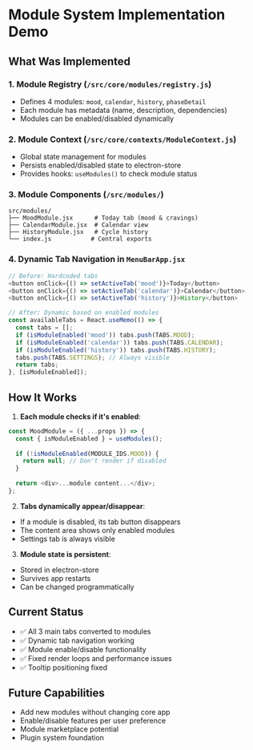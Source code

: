 # Module System Implementation Demo

## What Was Implemented

### 1. **Module Registry** (`/src/core/modules/registry.js`)
- Defines 4 modules: `mood`, `calendar`, `history`, `phaseDetail`
- Each module has metadata (name, description, dependencies)
- Modules can be enabled/disabled dynamically

### 2. **Module Context** (`/src/core/contexts/ModuleContext.js`)
- Global state management for modules
- Persists enabled/disabled state to electron-store
- Provides hooks: `useModules()` to check module status

### 3. **Module Components** (`/src/modules/`)
```
src/modules/
├── MoodModule.jsx      # Today tab (mood & cravings)
├── CalendarModule.jsx  # Calendar view
├── HistoryModule.jsx   # Cycle history
└── index.js           # Central exports
```

### 4. **Dynamic Tab Navigation** in `MenuBarApp.jsx`
```javascript
// Before: Hardcoded tabs
<button onClick={() => setActiveTab('mood')}>Today</button>
<button onClick={() => setActiveTab('calendar')}>Calendar</button>
<button onClick={() => setActiveTab('history')}>History</button>

// After: Dynamic based on enabled modules
const availableTabs = React.useMemo(() => {
  const tabs = [];
  if (isModuleEnabled('mood')) tabs.push(TABS.MOOD);
  if (isModuleEnabled('calendar')) tabs.push(TABS.CALENDAR);
  if (isModuleEnabled('history')) tabs.push(TABS.HISTORY);
  tabs.push(TABS.SETTINGS); // Always visible
  return tabs;
}, [isModuleEnabled]);
```

## How It Works

1. **Each module checks if it's enabled**:
```javascript
const MoodModule = ({ ...props }) => {
  const { isModuleEnabled } = useModules();
  
  if (!isModuleEnabled(MODULE_IDS.MOOD)) {
    return null; // Don't render if disabled
  }
  
  return <div>...module content...</div>;
};
```

2. **Tabs dynamically appear/disappear**:
- If a module is disabled, its tab button disappears
- The content area shows only enabled modules
- Settings tab is always visible

3. **Module state is persistent**:
- Stored in electron-store
- Survives app restarts
- Can be changed programmatically

## Current Status
- ✅ All 3 main tabs converted to modules
- ✅ Dynamic tab navigation working
- ✅ Module enable/disable functionality
- ✅ Fixed render loops and performance issues
- ✅ Tooltip positioning fixed

## Future Capabilities
- Add new modules without changing core app
- Enable/disable features per user preference
- Module marketplace potential
- Plugin system foundation